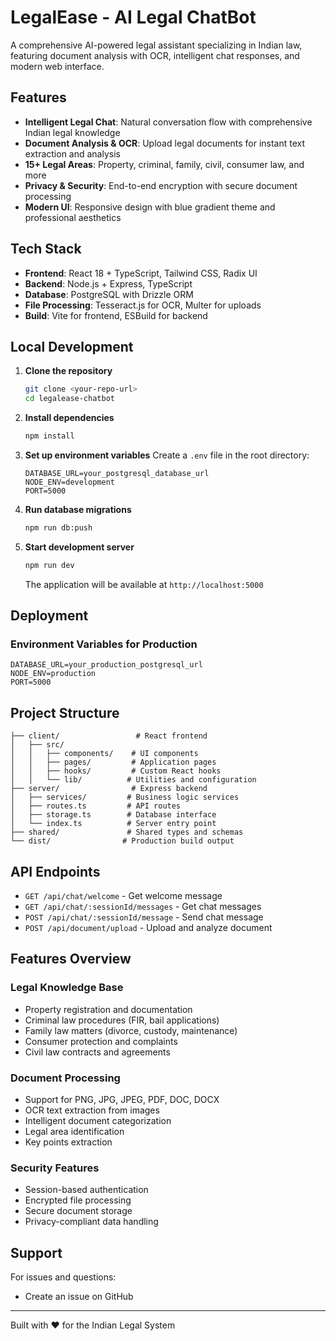 # LegalEase - AI Legal ChatBot

A comprehensive AI-powered legal assistant specializing in Indian law, featuring document analysis with OCR, intelligent chat responses, and modern web interface.

## Features

- **Intelligent Legal Chat**: Natural conversation flow with comprehensive Indian legal knowledge
- **Document Analysis & OCR**: Upload legal documents for instant text extraction and analysis
- **15+ Legal Areas**: Property, criminal, family, civil, consumer law, and more
- **Privacy & Security**: End-to-end encryption with secure document processing
- **Modern UI**: Responsive design with blue gradient theme and professional aesthetics

## Tech Stack

- **Frontend**: React 18 + TypeScript, Tailwind CSS, Radix UI
- **Backend**: Node.js + Express, TypeScript
- **Database**: PostgreSQL with Drizzle ORM
- **File Processing**: Tesseract.js for OCR, Multer for uploads
- **Build**: Vite for frontend, ESBuild for backend

## Local Development

1. **Clone the repository**
   ```bash
   git clone <your-repo-url>
   cd legalease-chatbot
   ```

2. **Install dependencies**
   ```bash
   npm install
   ```

3. **Set up environment variables**
   Create a `.env` file in the root directory:
   ```env
   DATABASE_URL=your_postgresql_database_url
   NODE_ENV=development
   PORT=5000
   ```

4. **Run database migrations**
   ```bash
   npm run db:push
   ```

5. **Start development server**
   ```bash
   npm run dev
   ```

   The application will be available at `http://localhost:5000`

## Deployment



### Environment Variables for Production

```env
DATABASE_URL=your_production_postgresql_url
NODE_ENV=production
PORT=5000
```

## Project Structure

```
├── client/                 # React frontend
│   ├── src/
│   │   ├── components/    # UI components
│   │   ├── pages/         # Application pages
│   │   ├── hooks/         # Custom React hooks
│   │   └── lib/          # Utilities and configuration
├── server/                # Express backend
│   ├── services/         # Business logic services
│   ├── routes.ts         # API routes
│   ├── storage.ts        # Database interface
│   └── index.ts          # Server entry point
├── shared/               # Shared types and schemas
└── dist/                # Production build output
```

## API Endpoints

- `GET /api/chat/welcome` - Get welcome message
- `GET /api/chat/:sessionId/messages` - Get chat messages
- `POST /api/chat/:sessionId/message` - Send chat message
- `POST /api/document/upload` - Upload and analyze document

## Features Overview

### Legal Knowledge Base
- Property registration and documentation
- Criminal law procedures (FIR, bail applications)
- Family law matters (divorce, custody, maintenance)
- Consumer protection and complaints
- Civil law contracts and agreements

### Document Processing
- Support for PNG, JPG, JPEG, PDF, DOC, DOCX
- OCR text extraction from images
- Intelligent document categorization
- Legal area identification
- Key points extraction

### Security Features
- Session-based authentication
- Encrypted file processing
- Secure document storage
- Privacy-compliant data handling



## Support

For issues and questions:
- Create an issue on GitHub

---

Built with ❤️ for the Indian Legal System
